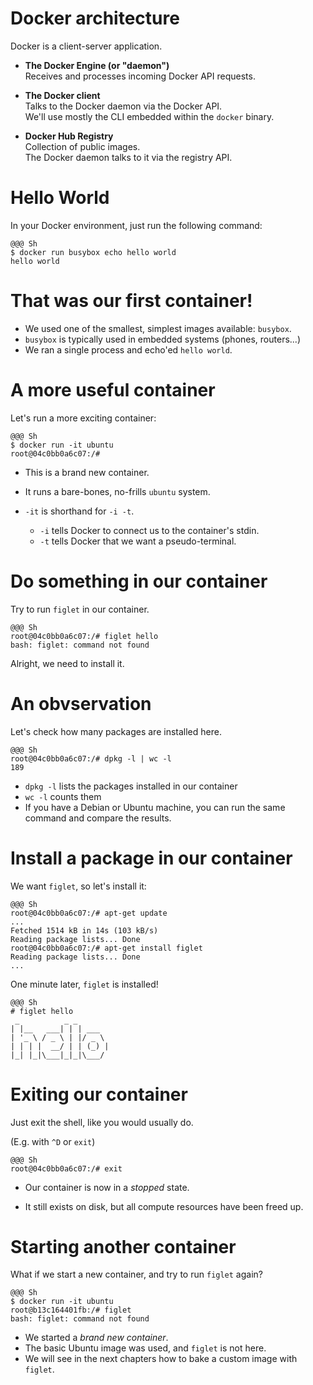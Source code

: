 <!SLIDE printonly>
# Docker architecture

Docker is a client-server application.

* **The Docker Engine (or "daemon")**
  <br/>Receives and processes incoming Docker API requests.

* **The Docker client**
  <br/>Talks to the Docker daemon via the Docker API.
  <br/>We'll use mostly the CLI embedded within the `docker` binary.
 
* **Docker Hub Registry**
  <br/>Collection of public images.
  <br/>The Docker daemon talks to it via the registry API.
 
<!SLIDE>
# Hello World

In your Docker environment, just run the following command:

    @@@ Sh
    $ docker run busybox echo hello world
    hello world


<!SLIDE>
# That was our first container!

* We used one of the smallest, simplest images available: `busybox`.
* `busybox` is typically used in embedded systems (phones, routers...)
* We ran a single process and echo'ed `hello world`.


<!SLIDE>
# A more useful container

Let's run a more exciting container:

    @@@ Sh
    $ docker run -it ubuntu
    root@04c0bb0a6c07:/#

* This is a brand new container.
* It runs a bare-bones, no-frills `ubuntu` system.
* `-it` is shorthand for `-i -t`.

  * `-i` tells Docker to connect us to the container's stdin.
  * `-t` tells Docker that we want a pseudo-terminal.



<!SLIDE>
# Do something in our container

Try to run `figlet` in our container.

    @@@ Sh
    root@04c0bb0a6c07:/# figlet hello
    bash: figlet: command not found

Alright, we need to install it.

<!SLIDE>
# An obvservation

Let's check how many packages are installed here.

    @@@ Sh
    root@04c0bb0a6c07:/# dpkg -l | wc -l
    189

* `dpkg -l` lists the packages installed in our container
* `wc -l` counts them
* If you have a Debian or Ubuntu machine, you can run the same command 
  and compare the results.

<!SLIDE>
# Install a package in our container

We want `figlet`, so let's install it:

    @@@ Sh
    root@04c0bb0a6c07:/# apt-get update
    ...
    Fetched 1514 kB in 14s (103 kB/s)
    Reading package lists... Done
    root@04c0bb0a6c07:/# apt-get install figlet
    Reading package lists... Done
    ...

One minute later, `figlet` is installed!

    @@@ Sh
    # figlet hello
     _          _ _       
    | |__   ___| | | ___  
    | '_ \ / _ \ | |/ _ \ 
    | | | |  __/ | | (_) |
    |_| |_|\___|_|_|\___/ 


<!SLIDE>
# Exiting our container

Just exit the shell, like you would usually do.

(E.g. with `^D` or `exit`)

    @@@ Sh
    root@04c0bb0a6c07:/# exit

* Our container is now in a *stopped* state.

* It still exists on disk, but all compute resources have been freed up.


<!SLIDE>
# Starting another container

What if we start a new container, and try to run `figlet` again?
 
    @@@ Sh
    $ docker run -it ubuntu
    root@b13c164401fb:/# figlet
    bash: figlet: command not found

* We started a *brand new container*.
* The basic Ubuntu image was used, and `figlet` is not here.
* We will see in the next chapters how to bake a custom image with `figlet`.

